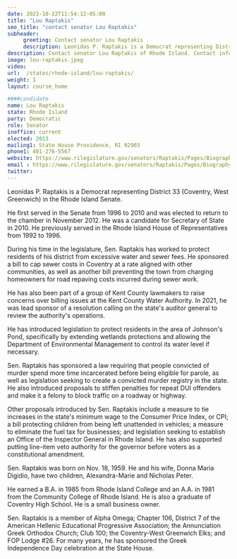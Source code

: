 ```yaml
---
date: 2023-10-22T11:54:12-05:00
title: "Lou Raptakis"
seo_title: "contact senator Lou Raptakis"
subheader:
     greeting: Contact senator Lou Raptakis
     description: Leonidas P. Raptakis is a Democrat representing District 33 (Coventry, West Greenwich) in the Rhode Island Senate.
description: Contact senator Lou Raptakis of Rhode Island. Contact information for Lou Raptakis includes email address, phone number, and mailing address.
image: lou-raptakis.jpeg
video:
url:  /states/rhode-island/lou-raptakis/
weight: 1
layout: course_home

####candidate
name: Lou Raptakis
state: Rhode Island
party: Democratic
role: Senator
inoffice: current
elected: 2013
mailing1: State House Providence, RI 02903
phone1: 401-276-5567
website: https://www.rilegislature.gov/senators/Raptakis/Pages/Biography.aspx/
email : https://www.rilegislature.gov/senators/Raptakis/Pages/Biography.aspx/
twitter:
---
```


Leonidas P. Raptakis is a Democrat representing District 33 (Coventry, West Greenwich) in the Rhode Island Senate.

He first served in the Senate from 1996 to 2010 and was elected to return to the chamber in November 2012. He was a candidate for Secretary of State in 2010. He previously served in the Rhode Island House of Representatives from 1992 to 1996.

During his time in the legislature, Sen. Raptakis has worked to protect residents of his district from excessive water and sewer fees. He sponsored a bill to cap sewer costs in Coventry at a rate aligned with other communities, as well as another bill preventing the town from charging homeowners for road repaving costs incurred during sewer work.

He has also been part of a group of Kent County lawmakers to raise concerns over billing issues at the Kent County Water Authority. In 2021, he was lead sponsor of a resolution calling on the state's auditor general to review the authority's operations.

He has introduced legislation to protect residents in the area of Johnson's Pond, specifically by extending wetlands protections and allowing the Department of Environmental Management to control its water level if necessary.

Sen. Raptakis has sponsored a law requiring that people convicted of murder spend more time incarcerated before being eligible for parole, as well as legislation seeking to create a convicted murder registry in the state. He also introduced proposals to stiffen penalties for repeat DUI offenders and make it a felony to block traffic on a roadway or highway.

Other proposals introduced by Sen. Raptakis include a measure to tie increases in the state's minimum wage to the Consumer Price Index, or CPI; a bill protecting children from being left unattended in vehicles; a measure to eliminate the fuel tax for businesses; and legislation seeking to establish an Office of the Inspector General in Rhode Island. He has also supported putting line-item veto authority for the governor before voters as a constitutional amendment.

Sen. Raptakis was born on Nov. 18, 1959. He and his wife, Donna Maria Digidio, have two children, Alexandra-Marie and Nicholas Peter.

He earned a B.A. in 1985 from Rhode Island College and an A.A. in 1981 from the Community College of Rhode Island. He is also a graduate of Coventry High School. He is a small business owner.

Sen. Raptakis is a member of Alpha Omega; Chapter 106, District 7 of the American Hellenic Educational Progressive Association; the Annunciation Greek Orthodox Church; Club 100; the Coventry-West Greenwich Elks; and FOP Lodge #26. For many years, he has sponsored the Greek Independence Day celebration at the State House.​
